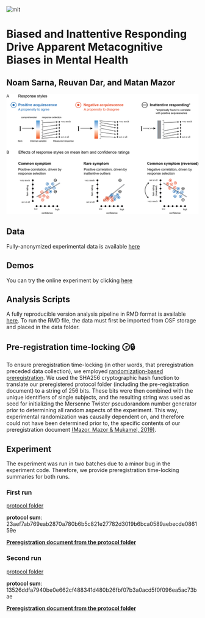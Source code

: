 ![mit](https://img.shields.io/badge/License-MIT-blue.svg)

# Biased and Inattentive Responding Drive Apparent Metacognitive Biases in Mental Health 
## Noam Sarna, Reuvan Dar, and Matan Mazor 

![mit](https://github.com/Noamsarna/BIRDAM/blob/main/figures/model.png)

## Data 
Fully-anonymized experimental data is available [here](https://osf.io/6npd9/files/osfstorage)

## Demos 
You can try the online experiment by clicking [here](https://noamsarna.github.io/BIRDAM/experiment/countDots/)

## Analysis Scripts
A fully reproducible version analysis pipeline in RMD format is available [here](https://github.com/Noamsarna/BIRDAM/blob/main/docs/prePrint.Rmd). To run the RMD file, the data must first be imported from OSF storage and placed in the data folder.

## Pre-registration time-locking 🕝🔒 
To ensure preregistration time-locking (in other words, that preregistration preceded data collection), we employed [randomization-based preregistration](https://medium.com/@mazormatan/cryptographic-preregistration-from-newton-to-fmri-df0968377bb2). We used the SHA256 cryptographic hash function to translate our preregistered protocol folder (including the pre-registration document) to a string of 256 bits. These bits were then combined with the unique identifiers of single subjects, and the resulting string was used as seed for initializing the Mersenne Twister pseudorandom number generator prior to determining all random aspects of the experiment. This way, experimental randomization was causally dependent on, and therefore could not have been determined prior to, the specific contents of our preregistration document [(Mazor, Mazor & Mukamel, 2019)](https://onlinelibrary.wiley.com/doi/10.1111/ejn.14278).

## Experiment

The experiment was run in two batches due to a minor bug in the experiment code. Therefore, we provide preregistration time-locking summaries for both runs.

### First run
[protocol folder](https://github.com/Noamsarna/BIRDAM/blob/main/Cryptographic%20pre-registration/First_run_22OCT2024/protocol_folder.zip)

**protocol sum**:
23aef7ab769eab2870a780b6b5c821e27782d3019b6bca0589aebecde086159e

[**Preregistration document from the protocol folder**](https://github.com/Noamsarna/BIRDAM/blob/main/Cryptographic%20pre-registration/First_run_22OCT2024/The%20Impact%20of%20Inattentive%20Responding%20on%20Confidence%20Ratings%20OSF%20PR%20document%2022OCT2024.docx)

### Second run 
[protocol folder](https://github.com/Noamsarna/BIRDAM/blob/main/Cryptographic%20pre-registration/Second_run_23OCT2024/protocol%20folder.zip)

**protocol sum**:
13526ddfa7940be0e662cf488341d480b26fbf07b3a0acd5f0f096ea5ac73bae

[**Preregistration document from the protocol folder**](https://github.com/Noamsarna/BIRDAM/blob/main/Cryptographic%20pre-registration/Second_run_23OCT2024/The%20Impact%20of%20Inattentive%20Responding%20on%20Confidence%20Ratings%20OSF%20PR%20document%2022OCT2024.docx)

